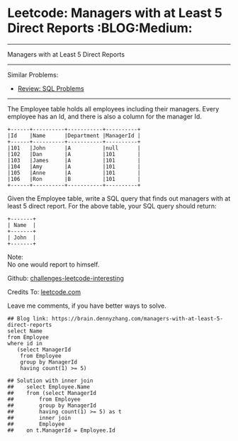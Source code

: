 # Leetcode: Managers with at Least 5 Direct Reports     :BLOG:Medium:


---

Managers with at Least 5 Direct Reports  

---

Similar Problems:  
-   [Review: SQL Problems](https://brain.dennyzhang.com/review-sql)

---

The Employee table holds all employees including their managers. Every employee has an Id, and there is also a column for the manager Id.  

    +------+----------+-----------+----------+
    |Id    |Name      |Department |ManagerId |
    +------+----------+-----------+----------+
    |101   |John      |A          |null      |
    |102   |Dan       |A          |101       |
    |103   |James     |A          |101       |
    |104   |Amy       |A          |101       |
    |105   |Anne      |A          |101       |
    |106   |Ron       |B          |101       |
    +------+----------+-----------+----------+

Given the Employee table, write a SQL query that finds out managers with at least 5 direct report. For the above table, your SQL query should return:  

    +-------+
    | Name  |
    +-------+
    | John  |
    +-------+

Note:  
No one would report to himself.  

Github: [challenges-leetcode-interesting](https://github.com/DennyZhang/challenges-leetcode-interesting/tree/master/managers-with-at-least-5-direct-reports)  

Credits To: [leetcode.com](https://leetcode.com/problems/managers-with-at-least-5-direct-reports/description/)  

Leave me comments, if you have better ways to solve.  

    ## Blog link: https://brain.dennyzhang.com/managers-with-at-least-5-direct-reports
    select Name
    from Employee
    where id in
       (select ManagerId
        from Employee
        group by ManagerId
        having count(1) >= 5)
    
    ## Solution with inner join
    ##    select Employee.Name
    ##    from (select ManagerId
    ##        from Employee
    ##        group by ManagerId
    ##        having count(1) >= 5) as t
    ##        inner join
    ##        Employee
    ##    on t.ManagerId = Employee.Id